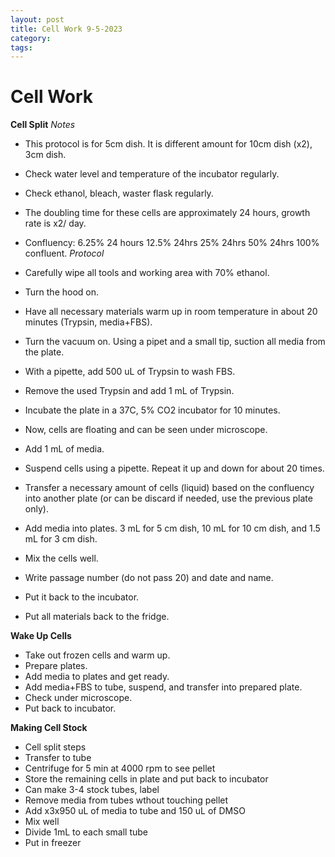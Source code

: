 ```yaml
---
layout: post
title: Cell Work 9-5-2023
category:
tags:
---
```


# Cell Work

**Cell Split**
*Notes*
- This protocol is for 5cm dish. It is different amount for 10cm dish (x2), 3cm dish.
- Check water level and temperature of the incubator regularly.
- Check ethanol, bleach, waster flask regularly.
- The doubling time for these cells are approximately 24 hours, growth rate is x2/ day.
- Confluency: 6.25% 24 hours 12.5% 24hrs 25% 24hrs 50% 24hrs 100% confluent.
*Protocol*
- Carefully wipe all tools and working area with 70% ethanol.
- Turn the hood on.
- Have all necessary materials warm up in room temperature in about 20 minutes (Trypsin, media+FBS).
- Turn the vacuum on. Using a pipet and a small tip, suction all media from the plate.
- With a pipette, add 500 uL of Trypsin to wash FBS.
- Remove the used Trypsin and add 1 mL of Trypsin.
- Incubate the plate in a 37C, 5% CO2 incubator for 10 minutes.

- Now, cells are floating and can be seen under microscope.
- Add 1 mL of media.
- Suspend cells using a pipette. Repeat it up and down for about 20 times.
- Transfer a necessary amount of cells (liquid) based on the confluency into another plate (or can be discard if needed, use the previous plate only).
- Add media into plates. 3 mL for 5 cm dish, 10 mL for 10 cm dish, and 1.5 mL for 3 cm dish.
- Mix the cells well.
- Write passage number (do not pass 20) and date and name.
- Put it back to the incubator.
- Put all materials back to the fridge.


**Wake Up Cells**
- Take out frozen cells and warm up.
- Prepare plates.
- Add media to plates and get ready.
- Add media+FBS to tube, suspend, and transfer into prepared plate.
- Check under microscope.
- Put back to incubator.

**Making Cell Stock**
- Cell split steps
- Transfer to tube
- Centrifuge for 5 min at 4000 rpm to see pellet
- Store the remaining cells in plate and put back to incubator
- Can make 3-4 stock tubes, label
- Remove media from tubes wthout touching pellet
- Add x3x950 uL of media to tube and 150 uL of DMSO
- Mix well
- Divide 1mL to each small tube
- Put in freezer